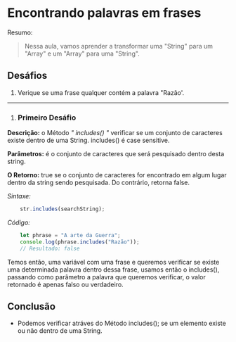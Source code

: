 # Encontrando palavras em frases

Resumo:

> Nessa aula, vamos aprender a transformar uma "String" para um "Array" e um "Array" para uma "String".

## Desáfios

1. Verique se uma frase qualquer contém a palavra "Razão'.

---

1. ### Primeiro Desáfio

**Descrição:** o Método *" includes() "* verificar se um conjunto de caracteres existe dentro de uma String. includes() é case sensitive.

**Parâmetros:** é o conjunto de caracteres que será pesquisado dentro desta string.

**O Retorno:** true se o conjunto de caracteres for encontrado em algum lugar dentro da string sendo pesquisada. Do contrário, retorna false.

*Sintaxe:*

```js
    str.includes(searchString);
```

*Código:*

```js
    let phrase = "A arte da Guerra";
    console.log(phrase.includes("Razão"));
    // Resultado: false
```

Temos então, uma variável com uma frase e queremos verificar se existe uma determinada palavra dentro dessa frase, usamos então o includes(), passando como parâmetro a palavra que queremos verificar, o valor retornado é apenas falso ou verdadeiro.

## Conclusão

- Podemos verificar atráves do Método includes(); se um elemento existe ou não dentro de uma String.